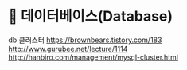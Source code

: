 # 📍 데이터베이스(Database)
db 클러스터
https://brownbears.tistory.com/183
http://www.gurubee.net/lecture/1114
http://hanbiro.com/management/mysql-cluster.html